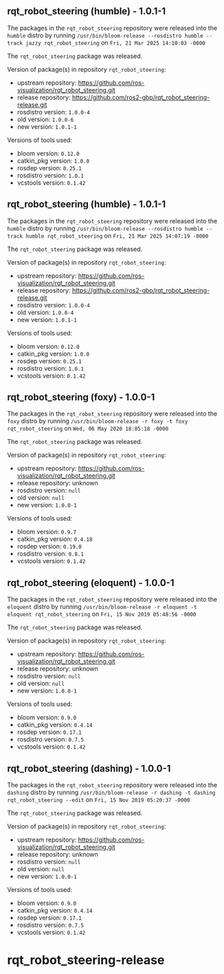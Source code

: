 ## rqt_robot_steering (humble) - 1.0.1-1

The packages in the `rqt_robot_steering` repository were released into the `humble` distro by running `/usr/bin/bloom-release --rosdistro humble --track jazzy rqt_robot_steering` on `Fri, 21 Mar 2025 14:10:03 -0000`

The `rqt_robot_steering` package was released.

Version of package(s) in repository `rqt_robot_steering`:

- upstream repository: https://github.com/ros-visualization/rqt_robot_steering.git
- release repository: https://github.com/ros2-gbp/rqt_robot_steering-release.git
- rosdistro version: `1.0.0-4`
- old version: `1.0.0-6`
- new version: `1.0.1-1`

Versions of tools used:

- bloom version: `0.12.0`
- catkin_pkg version: `1.0.0`
- rosdep version: `0.25.1`
- rosdistro version: `1.0.1`
- vcstools version: `0.1.42`


## rqt_robot_steering (humble) - 1.0.1-1

The packages in the `rqt_robot_steering` repository were released into the `humble` distro by running `/usr/bin/bloom-release --rosdistro humble --track humble rqt_robot_steering` on `Fri, 21 Mar 2025 14:07:19 -0000`

The `rqt_robot_steering` package was released.

Version of package(s) in repository `rqt_robot_steering`:

- upstream repository: https://github.com/ros-visualization/rqt_robot_steering.git
- release repository: https://github.com/ros2-gbp/rqt_robot_steering-release.git
- rosdistro version: `1.0.0-4`
- old version: `1.0.0-4`
- new version: `1.0.1-1`

Versions of tools used:

- bloom version: `0.12.0`
- catkin_pkg version: `1.0.0`
- rosdep version: `0.25.1`
- rosdistro version: `1.0.1`
- vcstools version: `0.1.42`


## rqt_robot_steering (foxy) - 1.0.0-1

The packages in the `rqt_robot_steering` repository were released into the `foxy` distro by running `/usr/bin/bloom-release -r foxy -t foxy rqt_robot_steering` on `Wed, 06 May 2020 18:05:18 -0000`

The `rqt_robot_steering` package was released.

Version of package(s) in repository `rqt_robot_steering`:

- upstream repository: https://github.com/ros-visualization/rqt_robot_steering.git
- release repository: unknown
- rosdistro version: `null`
- old version: `null`
- new version: `1.0.0-1`

Versions of tools used:

- bloom version: `0.9.7`
- catkin_pkg version: `0.4.18`
- rosdep version: `0.19.0`
- rosdistro version: `0.8.1`
- vcstools version: `0.1.42`


## rqt_robot_steering (eloquent) - 1.0.0-1

The packages in the `rqt_robot_steering` repository were released into the `eloquent` distro by running `/usr/bin/bloom-release -r eloquent -t eloquent rqt_robot_steering` on `Fri, 15 Nov 2019 05:48:56 -0000`

The `rqt_robot_steering` package was released.

Version of package(s) in repository `rqt_robot_steering`:

- upstream repository: https://github.com/ros-visualization/rqt_robot_steering.git
- release repository: unknown
- rosdistro version: `null`
- old version: `null`
- new version: `1.0.0-1`

Versions of tools used:

- bloom version: `0.9.0`
- catkin_pkg version: `0.4.14`
- rosdep version: `0.17.1`
- rosdistro version: `0.7.5`
- vcstools version: `0.1.42`


## rqt_robot_steering (dashing) - 1.0.0-1

The packages in the `rqt_robot_steering` repository were released into the `dashing` distro by running `/usr/bin/bloom-release -r dashing -t dashing rqt_robot_steering --edit` on `Fri, 15 Nov 2019 05:20:37 -0000`

The `rqt_robot_steering` package was released.

Version of package(s) in repository `rqt_robot_steering`:

- upstream repository: https://github.com/ros-visualization/rqt_robot_steering.git
- release repository: unknown
- rosdistro version: `null`
- old version: `null`
- new version: `1.0.0-1`

Versions of tools used:

- bloom version: `0.9.0`
- catkin_pkg version: `0.4.14`
- rosdep version: `0.17.1`
- rosdistro version: `0.7.5`
- vcstools version: `0.1.42`


# rqt_robot_steering-release